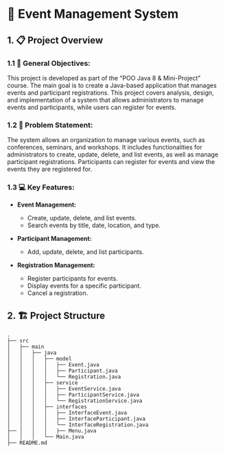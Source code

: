 # 🌟 Event Management System

## 1. 📋 Project Overview

### 1.1 🎯 General Objectives:
This project is developed as part of the "POO Java 8 & Mini-Project" course. The main goal is to create a Java-based application that manages events and participant registrations. This project covers analysis, design, and implementation of a system that allows administrators to manage events and participants, while users can register for events.

### 1.2 📝 Problem Statement:

The system allows an organization to manage various events, such as conferences, seminars, and workshops. It includes functionalities for administrators to create, update, delete, and list events, as well as manage participant registrations. Participants can register for events and view the events they are registered for.

### 1.3 💻 Key Features:
- **Event Management:**
  - Create, update, delete, and list events.
  - Search events by title, date, location, and type.
  
- **Participant Management:**
  - Add, update, delete, and list participants.
  
- **Registration Management:**
  - Register participants for events.
  - Display events for a specific participant.
  - Cancel a registration.

## 2. 🏗️ Project Structure

```plaintext
.
├── src
│   ├── main
│   │   ├── java
│   │   │   ├── model
│   │   │   │   ├── Event.java
│   │   │   │   ├── Participant.java
│   │   │   │   └── Registration.java
│   │   │   ├── service
│   │   │   │   ├── EventService.java
│   │   │   │   ├── ParticipantService.java
│   │   │   │   └── RegistrationService.java
│   │   │   ├── interfaces
│   │   │   │   ├── InterfaceEvent.java
│   │   │   │   ├── InterfaceParticipant.java
│   │   │   │   └── InterfaceRegistration.java
├── │   │   │   ├── Menu.java
│   │   │   └── Main.java
├── README.md
